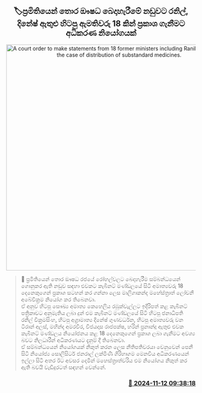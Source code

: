 <p align='center'><b><h2 align='center' title='A court order to make statements from 18 former ministers including Ranil and Dinesh in the case of distribution of substandard medicines.'>🏷ප්‍රමිතියෙන් තොර ඖෂධ බෙදාහැරීමේ නඩුව​ට රනිල්, දිනේෂ් ඇතු​ළු හිටපු ඇමතිවරු 18 කින් ප්‍රකාශ ගැනීමට අධිකරණ නියෝගයක්</h2></b></p>
<p align='center'><img src='https://helakuru.sgp1.cdn.digitaloceanspaces.com/esana/images/lib/ranil-dinesh-gg.jpg' width='600' alt='A court order to make statements from 18 former ministers including Ranil and Dinesh in the case of distribution of substandard medicines.'></p>

>📝 ප්‍රමිතියෙන් තොර ඖෂධ රජයේ රෝහල්වලට බෙදාහැරීම සම්බන්ධයෙන් ගොනුකර ඇති නඩුව සඳහා එවකට කැබිනට් මණ්ඩලයේ සිටි අමාත්‍යවරු 18 දෙනෙකුගෙන් ප්‍රකාශ සටහන් කර ගන්නා ලෙස මාලිගාකන්ද මහේස්ත්‍රාත් ලෝචනී අබේවික්‍රම නියෝග කර තිබෙනවා.<br>ඒ අනුව හිටපු සෞඛ්‍ය අමාත්‍ය කෙහෙලිය රඹුක්වැල්ලට ඉදිරිපත් කළ කැබිනට් පත්‍රිකාවට අනුමැතිය ලබා දුන් එම කැබිනට් මණ්ඩලයේ සිටි හිටපු ජනාධිපති රනිල් වික්‍රමසිංහ, හිටපු අග්‍රාමාත්‍ය දිනේෂ් ගුණවර්ධන, හිටපු අමාත්‍යවරු වන ටිරාන් අලස්, මහින්ද අමරවීර, විජයදාස රාජපක්ෂ, හරින් ප්‍රනාන්දු ඇතුළු එවක කැබිනට් මණ්ඩලය නියෝජනය කළ 18 දෙනෙකුගෙන් ප්‍රකාශ ලබා ගැනීමට අවශ්‍ය බවට නිලධාරීන් අධිකරණයට දැනුම් දී තිබෙනවා.<br>ඒ සම්බන්ධයෙන් නියෝගයක් නිකුත් කරන ලෙස නීතිපතිවරයා වෙනුවෙන් පෙනී සිටි නියෝජ්‍ය සොලිසිටර් ජනරාල් ලක්මිණී ගිරිහාගම මෙනවිය ​අධිකරණයෙන් ඉල්ලා සිටි අතර ඊට අවසර දෙමින් මහෙස්ත්‍රාත්වරිය එම නියෝගය නිකුත් කර ඇති බවයි වැඩිදුරටත් සඳහන් වෙන්නේ.<br>

<h3 align='right'><a href='https://www.helakuru.lk/esana/p/104948/'>📅 2024-11-12 09:38:18</a></h3>
